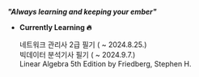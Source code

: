 ***"Always learning and keeping your ember"***

- **Currently Learning 🔥**

  네트워크 관리사 2급 필기 ( ~ 2024.8.25.)\
  빅데이터 분석기사 필기 ( ~ 2024.9.7.)\
  Linear Algebra 5th Edition by Friedberg, Stephen H.
